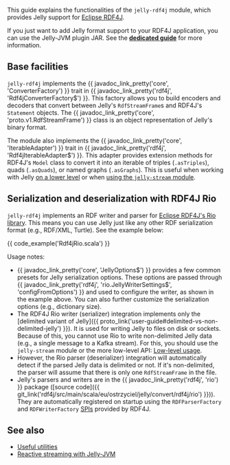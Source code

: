 This guide explains the functionalities of the `jelly-rdf4j` module, which provides Jelly support for [Eclipse RDF4J](https://rdf4j.org/).

If you just want to add Jelly format support to your RDF4J application, you can use the Jelly-JVM plugin JAR. See the **[dedicated guide](../getting-started-plugins.md#eclipse-rdf4j)** for more information.

## Base facilities

`jelly-rdf4j` implements the {{ javadoc_link_pretty('core', 'ConverterFactory') }} trait in {{ javadoc_link_pretty('rdf4j', 'Rdf4jConverterFactory$') }}. This factory allows you to build encoders and decoders that convert between Jelly's `RdfStreamFrame`s and RDF4J's `Statement` objects. The {{ javadoc_link_pretty('core', 'proto.v1.RdfStreamFrame') }} class is an object representation of Jelly's binary format.

The module also implements the {{ javadoc_link_pretty('core', 'IterableAdapter') }} trait in {{ javadoc_link_pretty('rdf4j', 'Rdf4jIterableAdapter$') }}. This adapter provides extension methods for RDF4J's `Model` class to convert it into an iterable of triples (`.asTriples`), quads (`.asQuads`), or named graphs (`.asGraphs`). This is useful when working with Jelly [on a lower level](low-level.md) or when [using the `jelly-stream` module](reactive.md).

## Serialization and deserialization with RDF4J Rio

`jelly-rdf4j` implements an RDF writer and parser for [Eclipse RDF4J's Rio library](https://rdf4j.org/documentation/programming/rio/). This means you can use Jelly just like any other RDF serialization format (e.g., RDF/XML, Turtle). See the example below:

{{ code_example('Rdf4jRio.scala') }}

Usage notes:

- {{ javadoc_link_pretty('core', 'JellyOptions$') }} provides a few common presets for Jelly serialization options. These options are passed through {{ javadoc_link_pretty('rdf4j', 'rio.JellyWriterSettings$', 'configFromOptions') }} and used to configure the writer, as shown in the example above. You can also further customize the serialization options (e.g., dictionary size).
- The RDF4J Rio writer (serializer) integration implements only the [delimited variant of Jelly]({{ proto_link('user-guide#delimited-vs-non-delimited-jelly') }}). It is used for writing Jelly to files on disk or sockets. Because of this, you cannot use Rio to write non-delimited Jelly data (e.g., a single message to a Kafka stream). For this, you should use the `jelly-stream` module or the more low-level API: [Low-level usage](low-level.md).
- However, the Rio parser (deserializer) integration will automatically detect if the parsed Jelly data is delimited or not. If it's non-delimited, the parser will assume that there is only one `RdfStreamFrame` in the file.
- Jelly's parsers and writers are in the {{ javadoc_link_pretty('rdf4j', 'rio') }} package ([source code]({{ git_link('rdf4j/src/main/scala/eu/ostrzyciel/jelly/convert/rdf4j/rio') }})). They are automatically registered on startup using the `RDFParserFactory` and `RDFWriterFactory` [SPIs](https://en.wikipedia.org/wiki/Service_provider_interface) provided by RDF4J.

## See also

- [Useful utilities](utilities.md)
- [Reactive streaming with Jelly-JVM](reactive.md)

